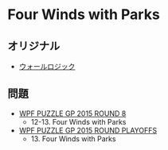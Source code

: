 # Four Winds with Parks

## オリジナル
- [ウォールロジック](fourwinds.md)

## 問題
- [WPF PUZZLE GP 2015 ROUND 8](../questions/wpfpgp2015-8.md)
	- 12-13. Four Winds with Parks
- [WPF PUZZLE GP 2015 ROUND PLAYOFFS](../questions/wpfpgp2015-po.md)
	- 13\. Four Winds with Parks
